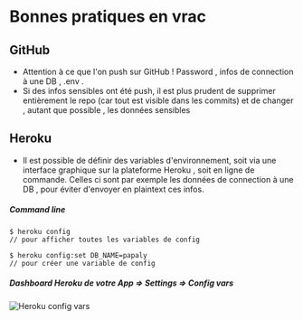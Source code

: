# Bonnes pratiques en vrac

## GitHub
- Attention à ce que l'on push sur GitHub ! Password , infos de connection à une DB , .env . 
- Si des infos sensibles ont été push, il est plus prudent de supprimer entièrement le repo (car tout est visible dans les commits) et de changer , autant que possible , les données sensibles

## Heroku 
- Il est possible de définir des variables d'environnement, soit via une interface graphique sur la plateforme Heroku , soit en ligne de commande. Celles ci sont par exemple les données de connection à une DB , pour éviter d'envoyer en plaintext ces infos.
##### Command line
```
$ heroku config
// pour afficher toutes les variables de config
```
```
$ heroku config:set DB_NAME=papaly
// pour créer une variable de config
```
##### Dashboard Heroku de votre App => Settings => Config vars
![Heroku config vars](http://image.noelshack.com/fichiers/2018/44/2/1540890498-configvars.png)

